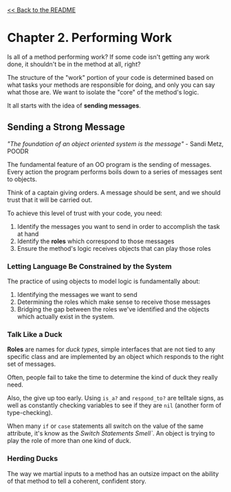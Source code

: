 [&lt;&lt; Back to the README](README.md)

# Chapter 2. Performing Work

Is all of a method performing work? If some code isn't getting any work done, it
shouldn't be in the method at all, right?

The structure of the "work" portion of your code is determined based on what tasks
your methods are responsible for doing, and only you can say what those are. We
want to isolate the "core" of the method's logic.

It all starts with the idea of **sending messages**.

## Sending a Strong Message

*"The foundation of an object oriented system is the message"* - Sandi Metz, POODR

The fundamental feature of an OO program is the sending of messages. Every action
the program performs boils down to a series of messages sent to objects.

Think of a captain giving orders. A message should be sent, and we should trust
that it will be carried out.

To achieve this level of trust with your code, you need:

1. Identify the messages you want to send in order to accomplish the task at hand
2. Identify the **roles** which correspond to those messages
3. Ensure the method's logic receives objects that can play those roles

### Letting Language Be Constrained by the System

The practice of using objects to model logic is fundamentally about:

1. Identifying the messages we want to send
2. Determining the roles which make sense to receive those messages
3. Bridging the gap between the roles we've identified and the objects which
   actually exist in the system.

### Talk Like a Duck

**Roles** are names for *duck types*, simple interfaces that are not tied to any
specific class and are implemented by an object which responds to the right set
of messages.

Often, people fail to take the time to determine the kind of duck they really
need.

Also, the give up too early. Using `is_a?` and `respond_to?` are telltale signs,
as well as constantly checking variables to see if they are `nil` (another form
of type-checking).

When many `if` or `case` statements all switch on the value of the same attribute,
it's know as the *Switch Statements Smell`*. An object is trying to play the role
of more than one kind of duck.

### Herding Ducks

The way we martial inputs to a method has an outsize impact on the ability of that
method to tell a coherent, confident story.



